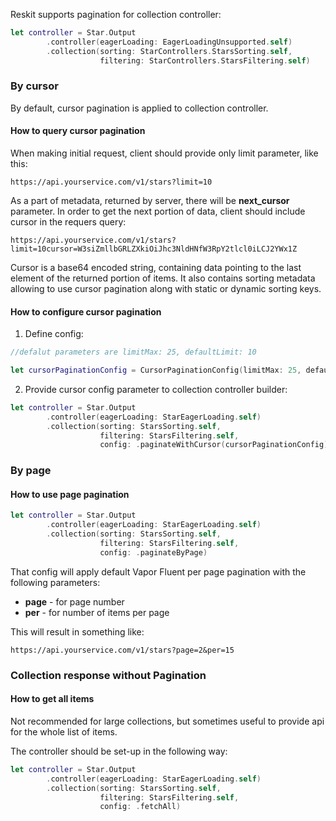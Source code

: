 Reskit supports pagination for collection controller:

```swift
let controller = Star.Output
        .controller(eagerLoading: EagerLoadingUnsupported.self) 
        .collection(sorting: StarControllers.StarsSorting.self, 
                    filtering: StarControllers.StarsFiltering.self)
```

### By cursor

By default, cursor pagination is applied to collection controller.

#### How to query cursor pagination

When making initial request, client should provide only limit parameter, like this:

```
https://api.yourservice.com/v1/stars?limit=10
```
 
As a part of metadata, returned by server, there will be **next_cursor** parameter.
In order to get the next portion of data, client should include cursor in the requers query:

```
https://api.yourservice.com/v1/stars?limit=10cursor=W3siZmllbGRLZXkiOiJhc3NldHNfW3RpY2tlcl0iLCJ2YWx1Z

```

Cursor is a base64 encoded string, containing data pointing to the last element of the returned portion of items. 
It also contains sorting metadata allowing to use cursor pagination along with static or dynamic sorting keys.

#### How to configure cursor pagination

1. Define config:

```swift
//defalut parameters are limitMax: 25, defaultLimit: 10

let cursorPaginationConfig = CursorPaginationConfig(limitMax: 25, defaultLimit: 10)
```

2. Provide cursor config parameter to collection controller builder:

```swift
let controller = Star.Output
        .controller(eagerLoading: StarEagerLoading.self)
        .collection(sorting: StarsSorting.self,
                    filtering: StarsFiltering.self,
                    config: .paginateWithCursor(cursorPaginationConfig))
```

### By page

#### How to use page pagination

```swift
let controller = Star.Output
        .controller(eagerLoading: StarEagerLoading.self)
        .collection(sorting: StarsSorting.self,
                    filtering: StarsFiltering.self,
                    config: .paginateByPage)
```

That config will apply default Vapor Fluent per page pagination with the following parameters:

- **page**  - for page number
- **per** - for number of items per page

This will result in something like:

```
https://api.yourservice.com/v1/stars?page=2&per=15
```
 

### Collection response without Pagination

#### How to get all items 

Not recommended for large collections, but sometimes useful to provide api for the whole list of items.

The controller should be set-up in the following way:

```swift
let controller = Star.Output
        .controller(eagerLoading: StarEagerLoading.self)
        .collection(sorting: StarsSorting.self,
                    filtering: StarsFiltering.self,
                    config: .fetchAll)
```
